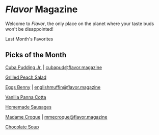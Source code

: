 # _Flavor_ Magazine

Welcome to _Flavor_, the only place on the planet where your taste buds won't be disappointed!

Last Month's Favorites

## Picks of the Month

[Cuba Pudding Jr.](writer/cuba-pudding-jr.md) | cubapud@flavor.magazine

[Grilled Peach Salad](recipe/jan/grilled-peach-salad.md)

[Eggs Benny](writer/eggs-benny.md) | englishmuffin@flavor.magazine

[Vanilla Panna Cotta](recipe/jan/vanilla-panna-cotta.md)

[Homemade Sausages](recipe/jan/homemade-sausages.md)

[Madame Croque](writer/madame-croque.md) | mmecroque@flavor.magazine

[Chocolate Soup](recipe/jan/chocolate-soup.md)


